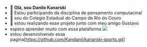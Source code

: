 - 👋 **Olá, sou Danilo Kanarski**
- 👀 Estou participando da disciplina de pensamento computacinal
- 🏫 sou do Colegio Estadual do Campo de Rio do Couro
- 🤝 estou realizando esse projeto junto com meu amigo Gustavo
- espero aprender muito com essa plataforma
![](https://kinsta.com/wp-content/uploads/2018/04/what-is-github-1-1.png)
- estou desenvolvendo essa pagina[https://github.com/Kandanii/kanarski-sports.git]

<!---
Kandanii/Kandanii is a ✨ special ✨ repository because its `README.md` (this file) appears on your GitHub profile.
You can click the Preview link to take a look at your changes.
--->
